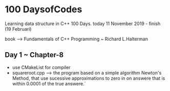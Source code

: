 # 100 DaysofCodes

Learning data structure in C++ 100 Days. today 11 November 2019 - finish (19 Februari) 

book --> Fundamentals of C++ Programming ~ Richard L.Halterman


## Day 1 ~ Chapter-8
* use CMakeList for compiler
* squareroot.cpp --> the program based on a simple algorithm Newton's Method, that use sucessive approximations to zero in on answere that is within 0.0001 of the true answere.`
